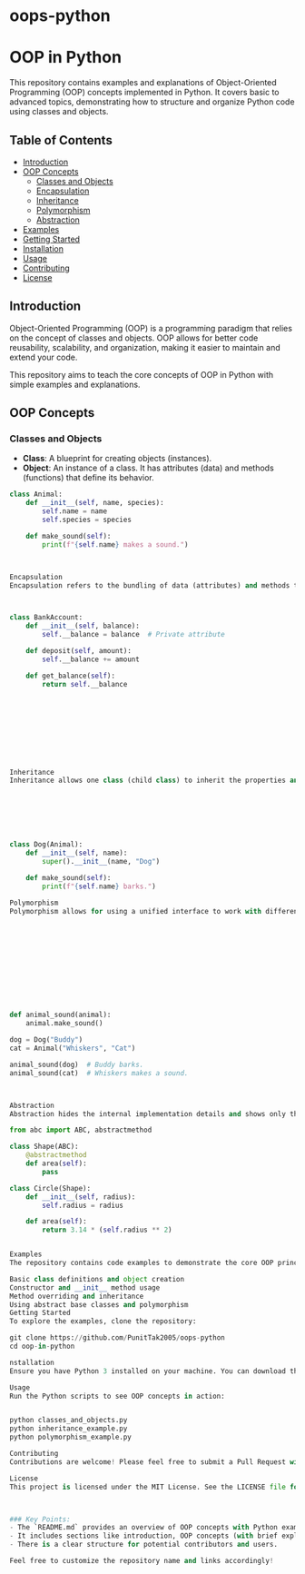 # oops-python

# OOP in Python

This repository contains examples and explanations of Object-Oriented Programming (OOP) concepts implemented in Python. It covers basic to advanced topics, demonstrating how to structure and organize Python code using classes and objects.

## Table of Contents
- [Introduction](#introduction)
- [OOP Concepts](#oop-concepts)
  - [Classes and Objects](#classes-and-objects)
  - [Encapsulation](#encapsulation)
  - [Inheritance](#inheritance)
  - [Polymorphism](#polymorphism)
  - [Abstraction](#abstraction)
- [Examples](#examples)
- [Getting Started](#getting-started)
- [Installation](#installation)
- [Usage](#usage)
- [Contributing](#contributing)
- [License](#license)

## Introduction
Object-Oriented Programming (OOP) is a programming paradigm that relies on the concept of classes and objects. OOP allows for better code reusability, scalability, and organization, making it easier to maintain and extend your code. 

This repository aims to teach the core concepts of OOP in Python with simple examples and explanations.

## OOP Concepts

### Classes and Objects
- **Class**: A blueprint for creating objects (instances).
- **Object**: An instance of a class. It has attributes (data) and methods (functions) that define its behavior.

```python
class Animal:
    def __init__(self, name, species):
        self.name = name
        self.species = species

    def make_sound(self):
        print(f"{self.name} makes a sound.")



Encapsulation
Encapsulation refers to the bundling of data (attributes) and methods that operate on the data into a single unit, or class, and restricting access to some of the object’s components.



class BankAccount:
    def __init__(self, balance):
        self.__balance = balance  # Private attribute

    def deposit(self, amount):
        self.__balance += amount

    def get_balance(self):
        return self.__balance










Inheritance
Inheritance allows one class (child class) to inherit the properties and methods of another class (parent class).







class Dog(Animal):
    def __init__(self, name):
        super().__init__(name, "Dog")

    def make_sound(self):
        print(f"{self.name} barks.")

Polymorphism
Polymorphism allows for using a unified interface to work with different types of objects. It refers to the ability to present the same interface for different data types.












def animal_sound(animal):
    animal.make_sound()

dog = Dog("Buddy")
cat = Animal("Whiskers", "Cat")

animal_sound(dog)  # Buddy barks.
animal_sound(cat)  # Whiskers makes a sound.



Abstraction
Abstraction hides the internal implementation details and shows only the essential features of an object.

from abc import ABC, abstractmethod

class Shape(ABC):
    @abstractmethod
    def area(self):
        pass

class Circle(Shape):
    def __init__(self, radius):
        self.radius = radius

    def area(self):
        return 3.14 * (self.radius ** 2)


Examples
The repository contains code examples to demonstrate the core OOP principles:

Basic class definitions and object creation
Constructor and __init__ method usage
Method overriding and inheritance
Using abstract base classes and polymorphism
Getting Started
To explore the examples, clone the repository:

git clone https://github.com/PunitTak2005/oops-python
cd oop-in-python

nstallation
Ensure you have Python 3 installed on your machine. You can download the latest version of Python here.

Usage
Run the Python scripts to see OOP concepts in action:


python classes_and_objects.py
python inheritance_example.py
python polymorphism_example.py

Contributing
Contributions are welcome! Please feel free to submit a Pull Request with improvements, additional examples, or bug fixes.

License
This project is licensed under the MIT License. See the LICENSE file for details.



### Key Points:
- The `README.md` provides an overview of OOP concepts with Python examples.
- It includes sections like introduction, OOP concepts (with brief explanations and code), installation instructions, and usage details.
- There is a clear structure for potential contributors and users.

Feel free to customize the repository name and links accordingly!







